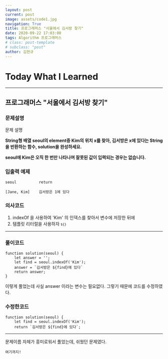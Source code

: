 ```yaml
---
layout: post
current: post
image: assets/code1.jpg
navigation: True
title: 프로그래머스 "서울에서 김서방 찾기"
date: 2020-09-22 17:03:00
tags: Algorithm 프로그래머스
# class: post-template
# subclass: "post"
author: 김현규
---
```


# Today What I Learned

<hr>

## 프로그래머스 "서울에서 김서방 찾기"

### 문제설명

문제 설명

**String형 배열 seoul의 element중 Kim의 위치 x를 찾아, 김서방은 x에 있다는 String을 반환하는 함수, solution을 완성하세요.**

**seoul에 Kim은 오직 한 번만 나타나며 잘못된 값이 입력되는 경우는 없습니다.**

### 입출력 예제

```
seoul	       return

[Jane, Kim]	   김서방은 1에 있다
```

### 의사코드

1. indexOf 을 사용하여 'Kim' 의 인덱스를 찾아서 변수에 저장한 뒤에
2. 템플릿 리터럴을 사용하자 <code>`${}`</code>

<hr>

### 풀이코드

```
function solution(seoul) {
    let answer = '';
    let find = seoul.indexOf('Kim');
    answer = `김서방은 ${find}에 있다`
    return answer;
}
```

이렇게 풀었는데 사실 answer 이라는 변수는 필요없다.
그렇기 때문에 코드를 수정하였다.

### 수정한코드

```
function solution(seoul) {
    let find = seoul.indexOf('Kim');
    return `김서방은 ${find}에 있다`;
```

<hr>

문제이름 자체가 흥미로워서 풀었는데, 쉬웠던 문제였다.

<code>여기까지!</code>
